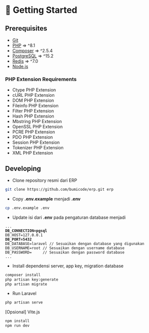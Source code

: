 # 📍 Getting Started

## Prerequisites

* [Git](https://git-scm.com/)
* [PHP](https://php.net/) => ^8.1
* [Composer](https://getcomposer.org/) => ^2.5.4
* [PostgreSQL](https://www.postgresql.org/) => ^15.2
* [Redis](https://redis.io/) => ^7.0
* [Node.js](https://nodejs.org/en/download/)

### PHP Extension Requirements

* Ctype PHP Extension
* cURL PHP Extension
* DOM PHP Extension
* Fileinfo PHP Extension
* Filter PHP Extension
* Hash PHP Extension
* Mbstring PHP Extension
* OpenSSL PHP Extension
* PCRE PHP Extension
* PDO PHP Extension
* Session PHP Extension
* Tokenizer PHP Extension
* XML PHP Extension

## Developing

* Clone repository resmi dari ERP

```bash
git clone https://github.com/bumicode/erp.git erp
```

* Copy **.env.example** menjadi **.env**

```bash
cp .env.example .env
```

* Update isi dari **.env** pada pengaturan database menjadi

<pre class="language-bash" data-title=".env" data-overflow="wrap"><code class="lang-bash">...
<strong>DB_CONNECTION=pgsql
</strong>DB_HOST=127.0.0.1 
<strong>DB_PORT=5432
</strong>DB_DATABASE=laravel // Sesuaikan dengan database yang digunakan
DB_USERNAME=root // Sesuaikan dengan username database
DB_PASSWORD=     // Sesuaikan dengan password database
...
</code></pre>

* Install dependensi server, app key, migration database

```bash
composer install
php artisan key:generate
php artisan migrate
```

* Run Laravel

```bash
php artisan serve
```

\[Opsional] Vite.js

```bash
npm install
npm run dev
```
